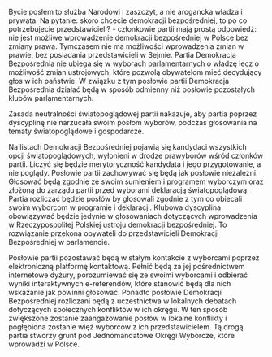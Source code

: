 Bycie posłem to służba Narodowi i zaszczyt, a nie arogancka władza i prywata. Na pytanie: skoro chcecie demokracji bezpośredniej, to po co potrzebujecie przedstawicieli? - członkowie partii mają prostą odpowiedź: nie jest możliwe wprowadzenie demokracji bezpośredniej w Polsce bez zmiany prawa. Tymczasem nie ma możliwości wprowadzenia zmian w prawie, bez posiadania przedstawicieli w Sejmie. Partia Demokracja Bezpośrednia nie ubiega się w wyborach parlamentarnych o władzę lecz o możliwość zmian ustrojowych, które pozwolą obywatelom mieć decydujący głos w ich państwie. W związku z tym posłowie partii Demokracja Bezpośrednia działać będą w sposób odmienny niż posłowie pozostałych klubów parlamentarnych.

Zasada neutralności światopoglądowej partii nakazuje, aby partia poprzez dyscyplinę nie narzucała swoim posłom wyborów, podczas głosowania na tematy światopoglądowe i gospodarcze.

Na listach Demokracji Bezpośredniej pojawią się kandydaci wszystkich opcji światopoglądowych, wyłonieni w drodze prawyborów wśród członków partii. Liczyć się będzie merytoryczność kandydata i jego przygotowanie, a nie poglądy. Posłowie partii zachowywać się będą jak posłowie niezależni. Głosować będą zgodnie ze swoim sumieniem i programem wyborczym oraz złożoną do zarządu partii przed wyborami deklaracją światopoglądową. Partia rozliczać będzie posłów by głosowali zgodnie z tym co obiecali swoim wyborcom w programie i deklaracji. Klubowa dyscyplina obowiązywać będzie jedynie w głosowaniach dotyczących wprowadzenia w Rzeczypospolitej Polskiej ustroju demokracji bezpośredniej. To rozwiązanie przekona obywateli do przedstawicieli Demokracji Bezpośredniej w parlamencie.

Posłowie partii pozostawać będą w stałym kontakcie z wyborcami poprzez elektroniczną platformę kontaktową. Pełnić będą za jej pośrednictwem internetowe dyżury, porozumiewać się ze swoimi wyborcami i odbierać wyniki interaktywnych e-referendów, które stanowić będą dla nich wskazanie jak powinni głosować. Ponadto posłowie Demokracji Bezpośredniej rozliczani będą z uczestnictwa w lokalnych debatach dotyczących społecznych konfliktów w ich okręgu. W ten sposób zwiększone zostanie zaangażowanie posłów w lokalne konflikty i pogłębiona zostanie więź wyborców z ich przedstawicielem. Tą drogą partia stworzy grunt pod Jednomandatowe Okręgi Wyborcze, które wprowadzi w Polsce.